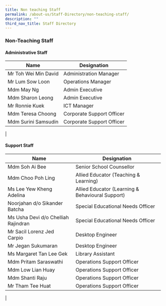 ```yaml
---
title: Non teaching Staff
permalink: /about-us/Staff-Directory/non-teaching-staff/
description: ""
third_nav_title: Staff Directory
---
```

### **Non-Teaching Staff**
#### **Administrative Staff**

| Name | Designation |
|---|---|
| Mr Toh Wei Min David | Administration Manager |
| Mr Lum Sow Loon | Operations Manager |
| Mdm May Ng | Admin Executive |
| Mdm Sharon Leong | Admin Executive |
| Mr Ronnie Kuek | ICT Manager |
| Mdm Teresa Choong | Corporate Support Officer |
| Mdm Surini Samsudin | Corporate Support Officer |
|

#### **Support Staff**

| Name | Designation |
|---|---|
| Mdm Soh Ai Bee  | Senior School Counsellor |
| Mdm Choo Poh Ling  | Allied Educator (Teaching & Learning) |
| Ms Lee Yew Kheng Adelina  | Allied Educator (Learning & Behavioural Support) |
|Noorjahan d/o Sikander Batcha|Special Educational Needs Officer|
|Ms Usha Devi d/o Chelliah Rajindran| Special Educational Needs Officer|
| Mr Sacil Lorenz Jed Carpio | Desktop Engineer |
| Mr Jegan Sukumaran | Desktop Engineer |
| Ms Margaret Tan Lee Gek | Library Assistant |
| Mdm Pritam Saraswathi | Operations Support Officer |
| Mdm Low Lian Huay | Operations Support Officer |
| Mdm Shanti Raju | Operations Support Officer |
| Mr Tham Tee Huat | Operations Support Officer |
|